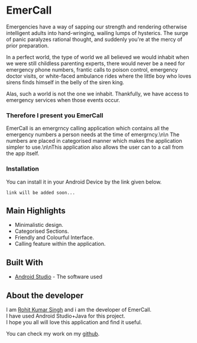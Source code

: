 # EmerCall
Emergencies have a way of sapping our strength and rendering otherwise intelligent adults into hand-wringing, wailing lumps of hysterics. The surge of panic paralyzes rational thought, and suddenly you're at the mercy of prior preparation.

In a perfect world, the type of world we all believed we would inhabit when we were still childless parenting experts, there would never be a need for emergency phone numbers, frantic calls to poison control, emergency doctor visits, or white-faced ambulance rides where the little boy who loves sirens finds himself in the belly of the siren king.

Alas, such a world is not the one we inhabit. Thankfully, we have access to emergency services when those events occur.

### Therefore I present you EmerCall

EmerCall is an emergrncy calling application which contains all the emergency numbers a person needs at the time of emergrncy.\n\n   The numbers are placed in categorised manner which makes the application simpler to use.\n\nThis application also allows the user can to a call from the app itself.


### Installation
You can install it in your Android Device by the link given below. 

```
link will be added soon...
```

## Main Highlights

* Minimalistic design.
* Categorised Sections.
* Friendly and Colourful Interface.
* Calling feature within the application.

## Built With

* [Android Studio](https://developer.android.com/studio) - The software used

## About the developer

I am [Rohit Kumar Singh](https://rohitsinghkcodes.github.io/portfolio/) and i am the developer of EmerCall.  
I have used Android Studio+Java for this project.  
I hope you all will love this application and find it useful.

You can check my work on my [github](https://github.com/rohitsinghkcodes).

